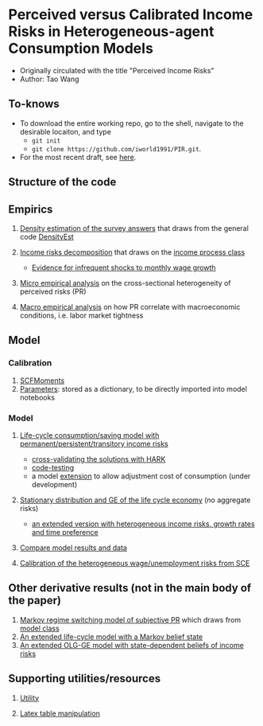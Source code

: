 <!-- #region -->
# Perceived versus Calibrated Income Risks in Heterogeneous-agent Consumption Models 
- Originally circulated with the title "Perceived Income Risks"
- Author: Tao Wang

## To-knows

- To download the entire working repo, go to the shell, navigate to the desirable locaiton, and type
  - `git init`
  - `git clone https://github.com/iworld1991/PIR.git`.   
- For the most recent draft, see [here](./PIR.pdf).


## Structure of the code

## Empirics

1. [Density estimation of the survey answers](./WorkingFolder/PythonCode/DoDensityEst.ipynb) that draws from the general code [DensityEst](./WorkingFolder/PythonCode/DensityEst.py)

2. [Income risks decomposition](./WorkingFolder/PythonCode/IncomeRisksEst.ipynb) that draws on the [income process class](./WorkingFolder/PythonCode/IncomeProcess.ipynb)
   - [Evidence for infrequent shocks to monthly wage growth](./WorkingFolder/PythonCode/IncomeRisksInfrequentEst.ipynb) 

3. [Micro empirical analysis](./WorkingFolder/PythonCode/MicroRiskProfile.ipynb) on the cross-sectional heterogeneity of perceived risks (PR)

4. [Macro empirical analysis](./WorkingFolder/PythonCode/MacroRiskProfile.ipynb) on how PR correlate with macroeconomic conditions, i.e. labor market tightness

## Model

### Calibration
1.  [SCFMoments](./WorkingFolder/PythonCode/SCFData.ipynb)
2. [Parameters](./WorkingFolder/PythonCode/PrepareParameters.ipynb): stored as a dictionary, to be directly imported into model notebooks

### Model
1. [Life-cycle consumption/saving model with permanent/persistent/transitory income risks](./WorkingFolder/PythonCode/SolveLifeCycle.ipynb)
   - [cross-validating the solutions with HARK](./WorkingFolder/PythonCode/SolveLifeCycleBelief-ComparisonHARK.ipynb)
   - [code-testing](./WorkingFolder/PythonCode/SolveLifeCycleBelief-Test.ipynb)
   - a model [extension](./WorkingFolder/PythonCode/SolveLifeCycle-DC.ipynb) to allow adjustment cost of consumption (under development)

2. [Stationary distribution and GE of the life cycle economy](./WorkingFolder/PythonCode/OLG-GE.ipynb) (no aggregate risks)
   - [an extended version with heterogeneous income risks, growth rates and time preference](./WorkingFolder/PythonCode/OLG-GE-HetroTypes.ipynb)

3. [Compare model results and data](./WorkingFolder/PythonCode/PlotModelResults.ipynb) 

4. [Calibration of the heterogeneous wage/unemployment risks from SCE](./WorkingFolder/PythonCode/HeterogeneousRisksEstMain.ipynb)

## Other derivative results (not in the main body of the paper)

1. [Markov regime switching model of subjective PR](./WorkingFolder/PythonCode/SubjectiveProfileEst.ipynb) which draws from [model class](./WorkingFolder/PythonCode/MarkovSwitchingEst.ipynb)
2. [An extended life-cycle model with a Markov belief state](./WorkingFolder/PythonCode/SolveLifeCycleBelief.ipynb)
3. [An extended OLG-GE model with state-dependent beliefs of income risks](./WorkingFolder/PythonCode/OLG-GE-Belief.ipynb)

## Supporting utilities/resources


1. [Utility](./WorkingFolder/PythonCode/Utility.ipynb)

2. [Latex table manipulation](./WorkingFolder/PythonCode/TexTablesMover.ipynb)
<!-- #endregion -->

```python

```
